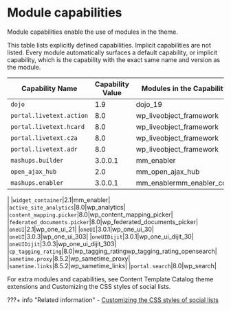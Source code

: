 # Module capabilities

Module capabilities enable the use of modules in the theme.

This table lists explicitly defined capabilities. Implicit capabilities are not listed. Every module automatically surfaces a default capability, or implicit capability, which is the capability with the exact same name and version as the module.

|Capability Name|Capability Value|Modules in the Capability|
|---------------|----------------|-------------------------|
|`dojo`|1.9|dojo\_19|
|`portal.livetext.action`|8.0|wp\_liveobject\_framework|
|`portal.livetext.hcard`|8.0|wp\_liveobject\_framework|
|`portal.livetext.c2a`|8.0|wp\_liveobject\_framework|
|`portal.livetext.adr`|8.0|wp\_liveobject\_framework|
|`mashups.builder`|3.0.0.1|mm\_enabler|
|`open_ajax_hub`|2.0|mm\_open\_ajax\_hub|
|`mashups.enabler`|3.0.0.1|mm\_enablermm\_enabler\_core

|
|`widget_container`|2.1|mm\_enabler|
|`active_site_analytics`|8.0|wp\_analytics|
|`content_mapping.picker`|8.0|wp\_content\_mapping\_picker|
|`federated_documents.picker`|8.0|wp\_federated\_documents\_picker|
|`oneUI`|2.1|wp\_one\_ui\_21|
|`oneUI`|3.0.1|wp\_one\_ui\_30|
|`oneUI`|3.0.3|wp\_one\_ui\_303|
|`oneUIDijit`|3.0.1|wp\_one\_ui\_dijit\_30|
|`oneUIDijit`|3.0.3|wp\_one\_ui\_dijit\_303|
|`cp_tagging_rating`|8.0|wp\_tagging\_ratingwp\_tagging\_rating\_opensearch|
|`sametime.proxy`|8.5.2|wp\_sametime\_proxy|
|`sametime.links`|8.5.2|wp\_sametime\_links|
|`portal.search`|8.0|wp\_search|

For extra modules and capabilities, see Content Template Catalog theme extensions and Customizing the CSS styles of social lists.


???+ info "Related information"
    - [Customizing the CSS styles of social lists](../../../social_rendering/customizing_view_definitions/customizing_visualdesign/customizing_css_social_list/index.md)

